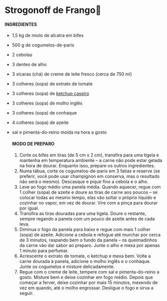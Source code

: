 # Strogonoff de Frango:meat_on_bone:

####      INGREDIENTES

- 1,5 kg de miolo de alcatra em bifes

- 500 g de cogumelos-de-paris

- 2 cebolas

- 3 dentes de alho

- 3 xícaras (chá) de creme de leite fresco (cerca de 750 ml)

- 3 colheres (sopa) de extrato de tomate

- 3 colheres (sopa) de [ketchup caseiro](https://www.panelinha.com.br/receita/Ketchup-caseiro)

- 3 colheres (sopa) de molho inglês

- 3 colheres (sopa) de conhaque

- 4 colheres (sopa) de azeite

- sal e pimenta-do-reino moída na hora a gosto

  #### MODO DE PREPARO

  1. Corte os bifes em tiras (de 5 cm x 2 cm), transfira para uma tigela e mantenha em temperatura ambiente – a carne não pode estar gelada na hora de dourar. Enquanto isso, prepare os outros ingredientes. 
  2. Numa tábua, corte os cogumelos-de-paris em 3 fatias e reserve (se preferir, você pode usar champignon em conserva, mas o resultado não será o mesmo). Descasque e pique fino a cebola e o alho. 
  3. Leve ao fogo médio uma panela média. Quando aquecer, regue com 1 colher (sopa) de azeite e doure as tiras de carne aos poucos – se colocar todas ao mesmo tempo, elas vão soltar o próprio líquido e cozinhar no vapor, em vez de dourar. Vire com a pinça para dourar por igual. 
  4. Transfira as tiras douradas para uma tigela. Doure o restante, sempre regando a panela com um pouco de azeite antes de cada leva. 
  5. Diminua o fogo da panela para baixo e regue com mais 1 colher (sopa) de azeite. Adicione a cebola e refogue até murchar por cerca de 3 minutos, raspando bem o fundo da panela – os queimadinhos da carne vão dar sabor ao preparo. Junte o alho e mexa por apenas 1 minuto para perfumar. 
  6. Acrescente o extrato de tomate, o ketchup e mexa bem. Volte a carne dourada à panela, adicione o molho inglês e o conhaque. Junte os cogumelos e misture delicadamente. 
  7. Regue com o creme de leite, tempere com sal e pimenta-do-reino a gosto. Misture bem e deixe cozinhar em fogo médio. Depois que começar a ferver, deixe cozinhar por mais 15 minutos, mexendo de vez em quando, até o molho engrossar. Desligue o fogo e sirva a seguir.



















